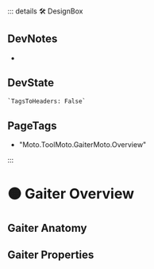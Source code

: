 ::: details 🛠 <dev>DesignBox</dev>

## DevNotes

-

## DevState

```py
`TagsToHeaders: False`
```



<h2>PageTags</h2>

- "Moto.ToolMoto.GaiterMoto.Overview"



:::

# 🟠 <moto>Gaiter Overview</moto>

## Gaiter Anatomy

## Gaiter Properties
